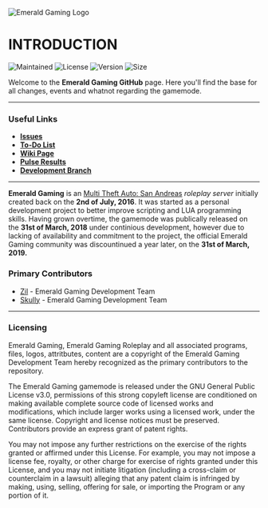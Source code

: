 ![Emerald Gaming Logo](https://i.imgur.com/0P2v1NZ.png)
# INTRODUCTION
![Maintained](https://img.shields.io/maintenance/yes/2019.svg)
![License](https://img.shields.io/eclipse-marketplace/l/notepad4e.svg)
![Version](https://img.shields.io/github/release/ImSkully/emeraldgamingmta.svg)
![Size](https://img.shields.io/github/repo-size/ImSkully/emeraldgamingmta.svg)

Welcome to the **Emerald Gaming GitHub** page. Here you'll find the base for all changes, events and whatnot regarding the gamemode.

***
### Useful Links
* **[Issues](https://github.com/ImSkully/emeraldgamingmta/issues)**
* **[To-Do List](https://github.com/ImSkully/emeraldgamingmta/projects/1)**
* **[Wiki Page](https://github.com/ImSkully/emeraldgamingmta/wiki)**
* **[Pulse Results](https://github.com/ImSkully/emeraldgamingmta/graphs/commit-activity)**
* **[Development Branch](https://github.com/ImSkully/emeraldgamingmta/tree/development)**


***

**Emerald Gaming** is an [Multi Theft Auto: San Andreas](https://mtasa.com/) *roleplay server* initially created back on the **2nd of July, 2016**. It was started as a personal development project to better improve scripting and LUA programming skills. Having grown overtime, the gamemode was publically released on the **31st of March, 2018** under continious development, however due to lacking of availability and commitment to the project, the official Emerald Gaming community was discountinued a year later, on the **31st of March, 2019.**

### Primary Contributors
 * [Zil](https://github.com/ItsZil) - Emerald Gaming Development Team
 * [Skully](https://github.com/ImSkully) - Emerald Gaming Development Team

***
### Licensing

Emerald Gaming, Emerald Gaming Roleplay and all associated programs, files, logos, attritbutes, content are a copyright of the Emerald Gaming Development Team hereby recognized as the primary contributors to the repository.

The Emerald Gaming gamemode is released under the GNU General Public License v3.0, permissions of this strong copyleft license are conditioned on making available complete source code of licensed works and modifications, which include larger works using a licensed work, under the same license. Copyright and license notices must be preserved. Contributors provide an express grant of patent rights.

You may not impose any further restrictions on the exercise of the rights granted or affirmed under this License.  For example, you may not impose a license fee, royalty, or other charge for exercise of rights granted under this License, and you may not initiate litigation (including a cross-claim or counterclaim in a lawsuit) alleging that any patent claim is infringed by making, using, selling, offering for sale, or importing the Program or any portion of it.
